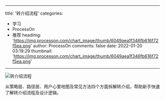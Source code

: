 
---
title: '转介绍流程'
categories: 
 - 学习
 - ProcessOn
 - 推荐
headimg: 'https://img.processon.com/chart_image/thumb/6049aea1f346fb616f72f5ea.png'
author: ProcessOn
comments: false
date: 2022-01-20 03:19:29
thumbnail: 'https://img.processon.com/chart_image/thumb/6049aea1f346fb616f72f5ea.png'
---

<div>   
<img class="thumb" alt="转介绍流程" src="https://img.processon.com/chart_image/thumb/6049aea1f346fb616f72f5ea.png" referrerpolicy="no-referrer">
<p>从策略层、路径层、用户心里地图及常见方法四个方面拆解转介绍，帮助新手快速了解转介绍流程及设计逻辑。</p>  
</div>
            